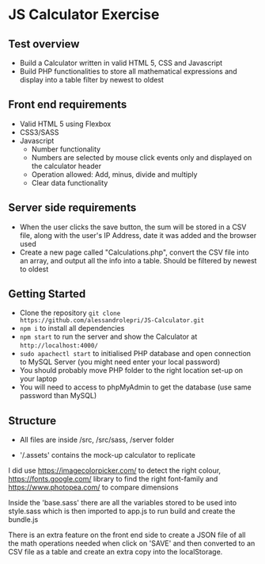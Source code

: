# JS Calculator Exercise


## Test overview

* Build a Calculator written in valid HTML 5, CSS and Javascript
* Build PHP functionalities to store all mathematical expressions and display into a table filter by newest to oldest


## Front end requirements

* Valid HTML 5 using Flexbox
* CSS3/SASS
* Javascript
  * Number functionality
  * Numbers are selected by mouse click events only and displayed on the calculator header
  * Operation allowed: Add, minus, divide and multiply
  * Clear data functionality


## Server side requirements

* When the user clicks the save button, the sum will be stored in a CSV file, along with the user's IP Address, date it was added and the browser used
* Create a new page called "Calculations.php", convert the CSV file into an array, and output all the info into a table. Should be filtered by newest to oldest


## Getting Started

* Clone the repository ```git clone https://github.com/alessandrolepri/JS-Calculator.git ```
* ```npm i``` to install all dependencies
* ```npm start``` to run the server and show the Calculator at ```http://localhost:4000/```
* ```sudo apachectl start``` to initialised PHP database and open connection to MySQL Server (you might need enter your local password)
* You should probably move PHP folder to the right location set-up on your laptop
* You will need to access to phpMyAdmin to get the database (use same password than MySQL)


## Structure

* All files are inside /src, /src/sass, /server folder

* '/.assets' contains the mock-up calculator to replicate

I did use https://imagecolorpicker.com/ to detect the right colour, https://fonts.google.com/ library to find the right font-family and https://www.photopea.com/ to compare dimensions

Inside the 'base.sass' there are all the variables stored to be used into style.sass which is then imported to app.js to run build and create the bundle.js

There is an extra feature on the front end side to create a JSON file of all the math operations needed when click on 'SAVE' and then converted to an CSV file as a table and create an extra copy into the localStorage.
